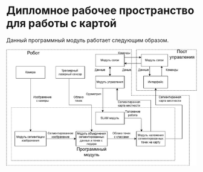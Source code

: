 # Дипломное рабочее пространство для работы с картой

Данный программный модуль работает следующим образом. 

![Альтернативный текст](./images/diagramm.jpg)

